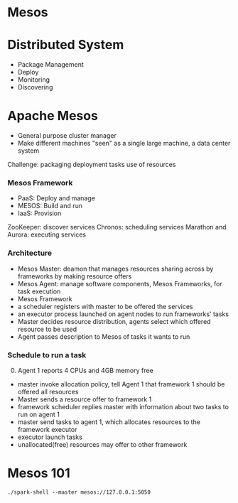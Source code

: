 Mesos
===

# Distributed System

* Package Management
* Deploy
* Monitoring
* Discovering

# Apache Mesos

* General purpose cluster manager
* Make different machines "seen" as a single large machine, a data center system

Challenge:
packaging
deployment tasks
use of resources

### Mesos Framework

* PaaS: Deploy and manage
* MESOS: Build and run
* IaaS: Provision

ZooKeeper: discover services
Chronos: scheduling services
Marathon and Aurora: executing services

### Architecture

* Mesos Master: deamon that manages resources sharing across by frameworks by making resource offers
* Mesos Agent: manage software components, Mesos Frameworks, for task execution
* Mesos Framework
 * a scheduler registers with master to be offered the services
 * an executor process launched on agent nodes to run frameworks' tasks
* Master decides resource distribution, agents select which offered resource to be used
* Agent passes description to Mesos of tasks it wants to run

### Schedule to run a task

0. Agent 1 reports 4 CPUs and 4GB memory free
* master invoke allocation policy, tell Agent 1 that framework 1 should be offered all resources
* Master sends a resource offer to framework 1
* framework scheduler replies master with information about two tasks to run on agent 1
* master send tasks to agent 1, which allocates resources to the framework executor
* executor launch tasks
* unallocated(free) resources may offer to other framework

# Mesos 101

```
./spark-shell --master mesos://127.0.0.1:5050
```
